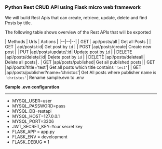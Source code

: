 ### **Python Rest CRUD API using Flask micro web framework**

We will build Rest Apis that can create, retrieve, update, delete and find Posts by title.

The following table shows overview of the Rest APIs that will be exported

| Methods | Urls | Actions | |--|--|--| | GET | api/posts/all | Get all Posts | | GET | api/posts/:id| Get post by `id`
| | POST |api/posts/create| Create new post | | PUT |api/posts/update/:id| Update post by `id` | | DELETE
|api/posts/delete/:id| Delete post by `id` | | DELETE |api/posts/deleteall| Delete all posts| . | GET
|api/posts/published| Get all published posts| | GET |api/posts?title=’test’| Get all posts which title
contains `'test'`| | GET |api/posts/publisher?name=’christos’| Get All posts where publisher name is  `'christos'`|
Rename sample.evn to .env

**Sample .evn configuration**
__________________________________

* MYSQL_USER=user
* MYSQL_PASSWORD=pass
* MYSQL_DB=restapi
* MYSQL_HOST=127.0.0.1
* MYSQL_PORT=3306
* JWT_SECRET_KEY=Your secret key
* FLASK_APP = app.py
* FLASK_ENV = development
* FLASK_DEBUG = 1
